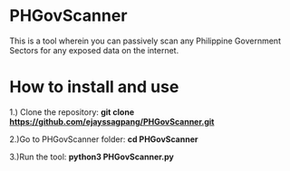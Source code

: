 # PHGovScanner
This is a tool wherein you can passively scan any Philippine Government Sectors for any exposed data on the internet.


# How to install and use
1.) Clone the repository: <b> git clone https://github.com/ejayssagpang/PHGovScanner.git </b>


2.)Go to PHGovScanner folder: <b> cd PHGovScanner </b>


3.)Run the tool: <b> python3 PHGovScanner.py </b>
